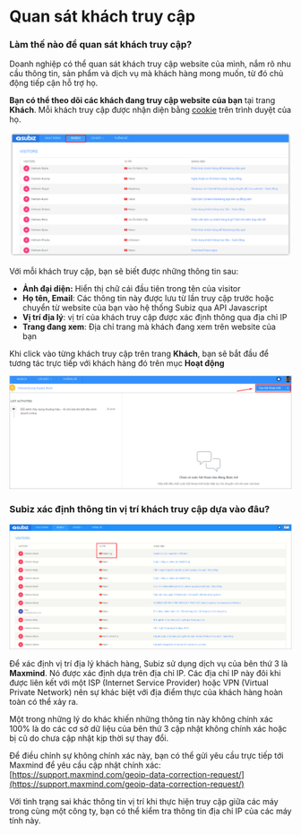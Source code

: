 # Quan sát khách truy cập

### Làm thế nào để quan sát khách truy cập?

Doanh nghiệp có thể quan sát khách truy cập website của mình, nắm rõ nhu cầu thông tin, sản phẩm và dịch vụ mà khách hàng mong muốn, từ đó chủ động tiếp cận hỗ trợ họ. 

**Bạn có thể theo dõi các khách đang truy cập website của bạn** tại trang **Khách**. Mỗi khách truy cập được nhận diện bằng [cookie](http://vi.wikipedia.org/wiki/Cookie) trên trình duyệt của họ.

![Quan s&#xE1;t kh&#xE1;ch truy c&#x1EAD;p Website t&#x1EA1;i trang Kh&#xE1;ch](../../.gitbook/assets/visitor.png)

Với mỗi khách truy cập, bạn sẽ biết được những thông tin sau:

* **Ảnh đại diện:** Hiển thị chữ cái đầu tiên trong tên của visitor
* **Họ tên, Email**: Các thông tin này được lưu từ lần truy cập trước hoặc chuyển từ website của bạn vào hệ thống Subiz qua API Javascript
* **Vị trí địa lý**: vị trí của khách truy cập được xác định thông qua địa chỉ IP
* **Trang đang xem**: Địa chỉ trang mà khách đang xem trên website của bạn

Khi click vào từng khách truy cập trên trang **Khách**, bạn sẽ bắt đầu để tương tác trực tiếp với khách hàng đó trên mục **Hoạt động**

![](../../.gitbook/assets/assets2f-lcrbjdxgv2cwmzzedgk2f-lccwktkrblkqygrim-l2f-lccwuvt7zd7uvvi3suq2fagent-chu-dong-tao-tuong-t.png)

### Subiz xác định thông tin vị trí khách truy cập dựa vào đâu?

![](../../.gitbook/assets/assets2f-lcrbjdxgv2cwmzzedgk2f-lcfnbeua9alvfvpn-6j2f-lcfosmb7mvcu3afmx_w2fscreenshot_52.png)

Để xác định vị trí địa lý khách hàng, Subiz sử dụng dịch vụ của bên thứ 3 là **Maxmind**. Nó được xác định dựa trên địa chỉ IP. Các địa chỉ IP này đôi khi được liên kết với một ISP \(Internet Service Provider\) hoặc VPN \(Virtual Private Network\) nên sự khác biệt với địa điểm thực của khách hàng hoàn toàn có thể xảy ra.

Một trong những lý do khác khiến những thông tin này không chính xác 100% là do các cơ sở dữ liệu của bên thứ 3 cập nhật không chính xác hoặc bị cũ do chưa cập nhật kịp thời sự thay đổi.

Để điều chỉnh sự không chính xác này, bạn có thể gửi yêu cầu trực tiếp tới Maxmind để yêu cầu cập nhật chính xác: [https://support.maxmind.com/geoip-data-correction-request/](https://support.maxmind.com/geoip-data-correction-request/)

Với tình trạng sai khác thông tin vị trí khi thực hiện truy cập giữa các máy trong cùng một công ty, bạn có thể kiểm tra thông tin địa chỉ IP của các máy tính này.

